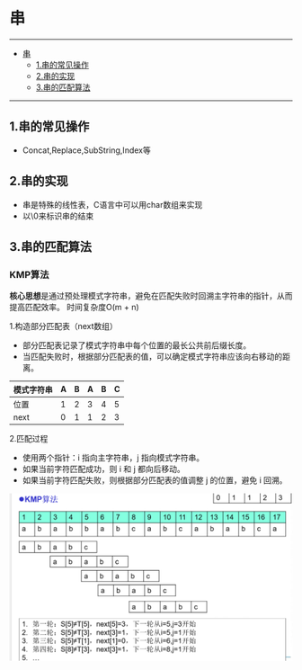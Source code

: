 # 串

---

<!-- TOC -->
* [串](#串)
  * [1.串的常见操作](#1串的常见操作)
  * [2.串的实现](#2串的实现)
  * [3.串的匹配算法](#3串的匹配算法)
<!-- TOC -->

---
## 1.串的常见操作

- Concat,Replace,SubString,Index等

## 2.串的实现

- 串是特殊的线性表，C语言中可以用char数组来实现
- 以\0来标识串的结束

## 3.串的匹配算法

### KMP算法

**核心思想**是通过预处理模式字符串，避免在匹配失败时回溯主字符串的指针，从而提高匹配效率。
  时间复杂度O(m + n)

1.构造部分匹配表（next数组）

- 部分匹配表记录了模式字符串中每个位置的最长公共前后缀长度。
- 当匹配失败时，根据部分匹配表的值，可以确定模式字符串应该向右移动的距离。

| 模式字符串 | A | B | A | B | C |
|-------|---|---|---|---|---|
| 位置    | 1 | 2 | 3 | 4 | 5 |
| next  | 0 | 1 | 1 | 2 | 3 |


2.匹配过程

- 使用两个指针：i 指向主字符串，j 指向模式字符串。
- 如果当前字符匹配成功，则 i 和 j 都向后移动。
- 如果当前字符匹配失败，则根据部分匹配表的值调整 j 的位置，避免 i 回溯。

![img_3.png](./pics/img_3.png)